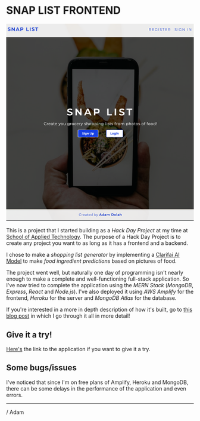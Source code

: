 # SNAP LIST FRONTEND

![Snap List Landing Page](./public/readme-img.png 'Snap List Landing Page')

This is a project that I started building as a _Hack Day Project_ at my time at [School of Applied Technology](https://salt.study/). The purpose of a Hack Day Project is to create any project you want to as long as it has a frontend and a backend.

I chose to make a _shopping list generator_ by implementing a [Clarifai AI Model](https://www.clarifai.com/) to make _food ingredient predictions_ based on pictures of food.

The project went well, but naturally one day of programming isn't nearly enough to make a complete and well-functioning full-stack application. So I've now tried to complete the application using the _MERN Stack_ (_MongoDB_, _Express_, _React_ and _Node.js_). I've also deployed it using _AWS Amplify_ for the frontend, _Heroku_ for the server and _MongoDB Atlas_ for the database.

If you're interested in a more in depth description of how it's built, go to [this blog post](https://www.adamdolah.com/blog/snap-list) in which I go through it all in more detail!

## Give it a try!

[Here's](https://master.d2lqi2ajg5lzsh.amplifyapp.com/) the link to the application if you want to give it a try.

## Some bugs/issues

I've noticed that since I'm on free plans of Amplify, Heroku and MongoDB, there can be some delays in the performance of the application and even errors.

---

/ Adam
